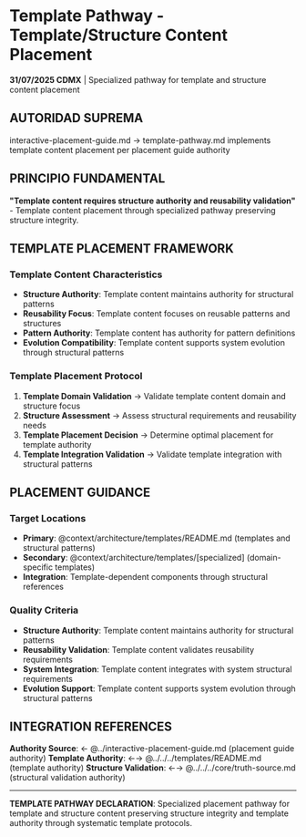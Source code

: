 # Template Pathway - Template/Structure Content Placement

**31/07/2025 CDMX** | Specialized pathway for template and structure content placement

## AUTORIDAD SUPREMA
interactive-placement-guide.md → template-pathway.md implements template content placement per placement guide authority

## PRINCIPIO FUNDAMENTAL
**"Template content requires structure authority and reusability validation"** - Template content placement through specialized pathway preserving structure integrity.

## TEMPLATE PLACEMENT FRAMEWORK

### **Template Content Characteristics**
- **Structure Authority**: Template content maintains authority for structural patterns
- **Reusability Focus**: Template content focuses on reusable patterns and structures
- **Pattern Authority**: Template content has authority for pattern definitions
- **Evolution Compatibility**: Template content supports system evolution through structural patterns

### **Template Placement Protocol**
1. **Template Domain Validation** → Validate template content domain and structure focus
2. **Structure Assessment** → Assess structural requirements and reusability needs
3. **Template Placement Decision** → Determine optimal placement for template authority
4. **Template Integration Validation** → Validate template integration with structural patterns

## PLACEMENT GUIDANCE

### **Target Locations**
- **Primary**: @context/architecture/templates/README.md (templates and structural patterns)
- **Secondary**: @context/architecture/templates/[specialized] (domain-specific templates)
- **Integration**: Template-dependent components through structural references

### **Quality Criteria**
- **Structure Authority**: Template content maintains authority for structural patterns
- **Reusability Validation**: Template content validates reusability requirements
- **System Integration**: Template content integrates with system structural requirements
- **Evolution Support**: Template content supports system evolution through structural patterns

## INTEGRATION REFERENCES
**Authority Source**: ← @../interactive-placement-guide.md (placement guide authority)
**Template Authority**: ←→ @../../../templates/README.md (template authority)
**Structure Validation**: ←→ @../../../core/truth-source.md (structural validation authority)

---
**TEMPLATE PATHWAY DECLARATION**: Specialized placement pathway for template and structure content preserving structure integrity and template authority through systematic template protocols.